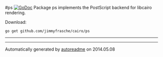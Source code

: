 #ps [![GoDoc](https://godoc.org/github.com/jimmyfrasche/cairo/ps?status.png)](https://godoc.org/github.com/jimmyfrasche/cairo/ps)
Package ps implements the PostScript backend for libcairo rendering.

Download:
```shell
go get github.com/jimmyfrasche/cairo/ps
```

* * *


* * *
Automatically generated by [autoreadme](https://github.com/jimmyfrasche/autoreadme) on 2014.05.08
